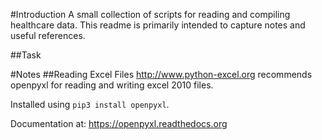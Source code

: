 
#Introduction
A small collection of scripts for reading and compiling healthcare data.
This readme is primarily intended to capture notes and useful references.

##Task


#Notes
##Reading Excel Files
http://www.python-excel.org recommends openpyxl for reading and writing excel 2010 files.

Installed using `pip3 install openpyxl`.

Documentation at: https://openpyxl.readthedocs.org








